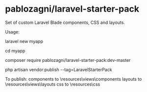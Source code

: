 # pablozagni/laravel-starter-pack

Set of custom Laravel Blade components, CSS and layouts.


Usage:

laravel new myapp

cd myapp

composer require pablozagni/laravel-starter-pack:dev-master

php artisan vendor:publish --tag=LaravelStarterPack

To publish:
    components to \resources\views\components
    layouts to \resources\views\layouts
    css to \resources\css
